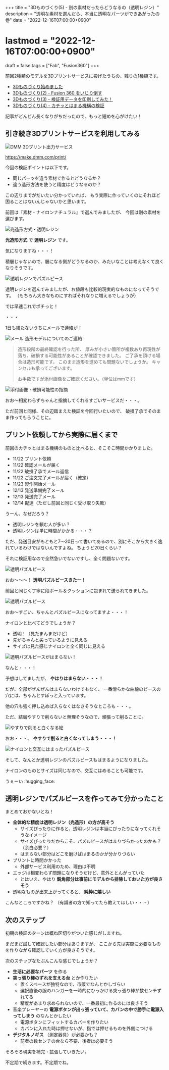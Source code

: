 +++
title = "3Dものづくり(5) - 別の素材だったらどうなるの（透明レジン）"
description = "透明な素材を選んだら、本当に透明なパーツができあがったの巻"
date = "2022-12-16T07:00:00+0900"
# lastmod = "2022-12-16T07:00:00+0900"
draft = false
tags = ["Fab", "Fusion360"]
+++

前回2種類のモデルを3Dプリントサービスに投げたうちの、残りの1種類です。

- [3Dものづくり始めました](/tech/20221001/)
- [3Dものづくり(2) - Fusion 360 をいじり倒す](/tech/20221117/)
- [3Dものづくり(3) - 検証用データを印刷してみた！](/tech/20221120/)
- [3Dものづくり(4) - カチッとはまる機構の検証](/tech/20221203/)

記事がどんどん長くなりがちだったので、もっと短めを心がけたい！



## 引き続き3Dプリントサービスを利用してみる

![DMM 3Dプリント出力サービス](resource01.jpg)

https://make.dmm.com/print/

今回の検証ポイントは以下です。

- 同じパーツを違う素材で作るとどうなるか？
- 違う造形方法を使うと精度はどうなるのか？

この辺りまでがだいたい分かっていれば、
もう実際に作っていくのにそれほど困ることはないんじゃないかと思います。

前回は『素材・ナイロンナチュラル』で選んでみましたが、
今回は別の素材を選びます。

![光造形方式・透明レジン](resource02.jpg)

**光造形方式** で **透明レジン** です。

気になりますね・・・！

積層じゃないので、層になる側がどうなるのか、みたいなことは考えなくて良くなりそうです。

![透明レジンでパズルピース](resource03.jpg)

透明レジンを選んでみましたが、お値段も比較的現実的なものになってそうです。
（もちろん大きなものにすればそれなりに増えるでしょうが）

では早速これでポチっと！

・・・

1日も経たないうちにメールで連絡が！

![メール 造形モデルについてのご連絡](resource04.jpg)

> 造形段階の最終確認を行った所、
> 厚みが小さい箇所が複数あり再現性が落ち、破損する可能性があることが確認できました。
> ご了承を頂ける場合は造形可能です。
> このまま造形を進めても問題ないでしょうか。
> キャンセルも承ってございます。
>
> お手数ですが添付画像をご確認ください。（単位はmmです）

![添付画像・破損可能性の指摘](resource05.jpg)

おお〜相変わらずちゃんと指摘してくれるすごいサービスだ・・・。

ただ前回と同様、その辺踏まえた検証を今回行いたいので、
破損了承でそのまま作ってもらうことに。



## プリント依頼してから実際に届くまで

前回のカチッとはまる機構のものと比べると、そこそこ時間かかりました。

- 11/22 プリント依頼
- 11/22 確認メールが届く
- 11/22 破損了承でメール返信
- 11/22 ご注文完了メールが届く（確定）
- 11/23 製作開始メール
- 12/13 発送準備完了メール
- 12/13 発送完了メール
- 12/14 配達（ただし前回と同じく受け取り失敗）

うーん、なぜだろう？

- 透明レジンを頼む人が多い？
- 透明レジンは単に時間がかかる・・・？

ただ、発送目安がもともと7〜20日って書いてあるので、別にそこから大きく逸れているわけではないんですよね。
ちょうど20日くらい？

それに検証用なので全然急いでないですし、全く問題ないです。

![透明パズルピース](resource06.jpg)

おお〜〜〜！ **透明パズルピースきたー！**

前回と同じく丁寧に段ボール＆クッションに包まれて送られてきました。

![透明パズルピース](resource07.jpg)

おお〜すごい、ちゃんとパズルピースになってますよ・・・！

ナイロンと比べてどうでしょうか？

- 透明！（見たまんまだけど）
- 先がちゃんと尖っているように見える
- サイズは見た感じナイロンと全く同じに見える

![透明パズルピースがはまらない！](resource08.jpg)

なんと・・・！

予想はしてましたが、 **やはりはまらない・・・！**

だが、全部がぜんぜんはまらないわけでもなく、
一番滑らかな曲線のピースの穴には、ちゃんとすぽっと入っています。

他の穴も強く押し込めば入らなくはなさそうなところも・・・。

ただ、結局やすりで削らないと無理そうなので、頑張って削ることに。

![やすりで削ると白くなる絵](resource09.jpg)

おお・・・、 **やすりで削ると白くなってしまう・・・！**

![ナイロンと交互にはまったパズルピース](resource10.jpg)

そして、なんとか透明レジンのパズルピースもはまるようになりました。

ナイロンのものとサイズは同じなので、交互にはめることも可能です。

うぇーい :hugging_face:



## 透明レジンでパズルピースを作ってみて分かったこと

まとめておかないとね！

- **全体的な精度は透明レジン（光造形）の方が高そう**
    - サイズぴったりに作ると、透明レジンは本当にぴったりになってくれそうなイメージ
    - サイズぴったりだからこそ、パズルピースがはまりづらかったのかも？（余白必要？）
    - はまらない部分はどこを磨けばはまるのかが分かりづらい
- プリントに時間かかった
    - 外部サービス利用のため、理由は不明
- エッジは相変わらず問題になりそうだけど、意外ととんがっていた
    - とはいえ、やはり **鋭角部分は事前にモデルから排除しておいた方が良さそう**
- 透明なものが出来上がってくると、 **純粋に嬉しい**

こんなところですかね？
（有識者の方で知ってたら教えてほしい・・・）



## 次のステップ

初期の検証のターンは概ね区切りがついた感じがしますね。

まだまだ試して確認したい部分はありますが、
ここから先は実際に必要なものを作りながら確認していく方が良さそうです。

次のステップなたぶんこんな感じでしょうか？

- **生活に必要なパーツ** を作る
- **突っ張り棒のずれを支える台** とか作りたい
    - 置くスペースが独特なので、市販でなんとかしづらい
    - 選択直後の服のハンガーを一時的にひっかける突っ張り棒が数センチずれてる
    - 精度があまり求められないので、一番最初に作るのには良さそう
- 音楽プレーヤーの **電源ボタンが出っ張っていて、カバンの中で勝手に電源入ってしまう** のなんとかしたい
    - 電源ボタンにフィットするカバーを作りたい
    - カバンに入れた時は押せないが、指では押せるものを外側につける
- **デジタルノギス** （測定器具）が必要かも？
    - 前者の数センチの台なら不要、後者は必要そう

そろそろ現実を補完・拡張していきたい。

不定期で続きます。不定期でね。
